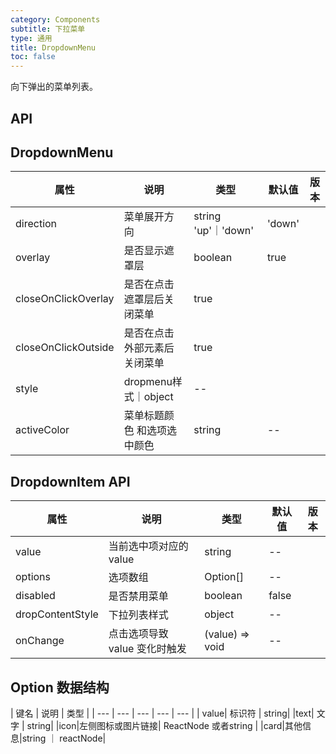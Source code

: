 ```yaml
---
category: Components
subtitle: 下拉菜单
type: 通用
title: DropdownMenu
toc: false
---
```

向下弹出的菜单列表。
## API

## DropdownMenu

| 属性 | 说明 | 类型 | 默认值 | 版本 |
| --- | --- | --- | --- | --- |
|direction| 菜单展开方向| string 'up'｜'down' | 'down'| |
|overlay|是否显示遮罩层| boolean | true| |
|closeOnClickOverlay|是否在点击遮罩层后关闭菜单|true| |
|closeOnClickOutside| 是否在点击外部元素后关闭菜单| true| |
|style| dropmenu样式｜object|--||
|activeColor|菜单标题颜色 和选项选中颜色| string | --||

## DropdownItem API

| 属性 | 说明 | 类型 | 默认值 | 版本 |
| --- | --- | --- | --- | --- |
|value |当前选中项对应的 value| string | --| |
|options| 选项数组| Option[]| --||
|disabled|是否禁用菜单|boolean|false| |
|dropContentStyle| 下拉列表样式| object| --|
|onChange|点击选项导致 value 变化时触发| (value) => void| --|


## Option 数据结构

| 键名 | 说明 | 类型 |
| --- | --- | --- | --- | --- |
| value| 标识符 | string|
|text| 文字 | string|
|icon|左侧图标或图片链接| ReactNode 或者string |
|card|其他信息|string ｜ reactNode|